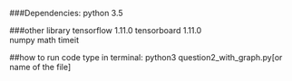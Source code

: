 ###Dependencies:
python 3.5

###other library
tensorflow 1.11.0
tensorboard 1.11.0	
numpy
math
timeit

##how to run code 
type in terminal: python3 question2_with_graph.py[or name of the file] 
